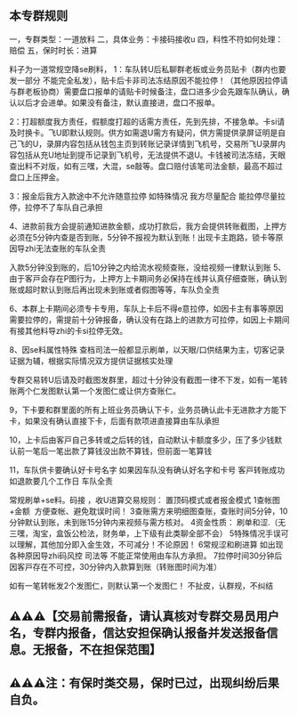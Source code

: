 
## 本专群规则

一，专群类型：一道放料
二，具体业务：卡接码接收u
四，料性不符如何处理：赔偿
五，保时时长：进算


料子为一道常规空降se刷料，
1：车队转U后私聊群老板或业务员贴卡（群内也要发一部分 不能完全私发），贴卡后卡非司法冻结原因不能拉停！（其他原因拉停请与群老板协商）需要盘口报单的请贴卡时候备注，盘口进多少会先跟车队确认，确认以后才会进单。如果没有备注，默认直接进，盘口不报单。

2：打超额度我方责任，假额度打超的话需方责任，先到先排，不接急单。卡si请及时换卡。飞U即默认规则。供方如需退U需方有疑问，供方需提供录屏证明是自己飞的U，录屏内容包括从钱包主页到转账记录详情到飞机号，交易所飞U录屏内容包括从充U地址到提币记录到飞机号，无法提供不退U。卡钱被司法冻结，天眼查出料不对版，如有三嘿，大混，se敲等。盘口赔付该笔司法金额，最高不超过盘口上压押金。

3：报金后我方入款途中不允许随意拉停 如特殊情况 我方尽量配合 能拉停尽量拉停，拉停不了车队自己承担

4、进款前我方会提前通知进款金额，成功打款后，我方会提供转账截图，上押方必须在5分钟内查是否到账，5分钟不报视为默认到账！出现卡主跑路，锁卡等原因导zhi无法查账的车队全责

入款5分钟没到账的，后10分钟之内给流水视频查账，没给视频一律默认到账
5、由于客戸会存在P图行为，上押方上卡期间务必保持在线并认真仔细查账，确认到账或超时默认到账后再出现未到账或者假图等等，车队负全责

6、本群上卡期间必须专卡专用，车队上卡后不得e意拉停，如因卡主有事等原因需要拉停的，需提前十分钟报备，确认没有在路上的进款方可拉停，如因上卡期间有接其他料导zhi的卡si拉停无效。

8、因se料属性特殊 查档司法一般都显示刷单，以天眼/口供结果为主，切客记录证据为辅，根据实际情况双方提供证据核实处理

专群交易转U后请及时截图发群里，超过十分钟没有截图一律不下发，如有一笔转账两个仁发图默认第一个发图仁或让供方查账仁。

9，下卡要和群里面的所有上班业务员确认下卡，业务员确认此卡无进款才方能下卡，如果没有确认直接下卡，后面有款项进直接算由车队承担 

10，上卡后由客戸自己多转或之后转的钱，自动默认卡额度多少，压了多少钱默认前一笔后一笔出款了算钱没出款不算钱，但前面一笔算钱

11，车队供卡要确认好卡号名字 如果因车队没有确认好名字和卡号
客戸转账成功 如退款要几个工作日 车队全责


常规刷单+se料。码接 ，收U进算交易规则： 
置顶码模式或者报金模式
1查帐图+金额  方便查帐、避免耽误时间！
3查账需方来明细图查账，查账时间5分钟，10分钟默认到账，未到账15分钟内来视频与需方核对。
4资金性质： 刷单和涩.（无三嘿，淘宝，盒饭公检法，财务单，上下级有此类聊全部不会）
5特殊情况手误可以理解，其他加分即入金生效，不可减分！不论原因！
6常规涩和刷进算  如出现各种原因导zhi码风控 司法等 不能正常使用由车队方承担。
7拉停时间30分钟后因客戸存在不可控，30分钟内入款算到账（转账图时间为准）

如有一笔转帐发2个发图仁，则默认第一个发图仁！
不扯皮，认群规，不纠结



## ⚠️⚠️⚠️【交易前需报备，请认真核对专群交易员用户名，专群内报备，信达安担保确认报备并发送报备信息。无报备，不在担保范围】

## ⚠️⚠️⚠️注：有保时类交易，保时已过，出现纠纷后果自负。
